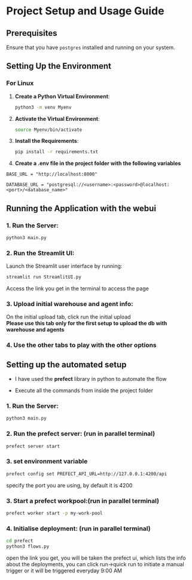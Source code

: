 # Project Setup and Usage Guide

## Prerequisites
Ensure that you have `postgres` installed and running on your system.

## Setting Up the Environment

### For Linux

1. **Create a Python Virtual Environment**:
   ```bash
   python3 -m venv Myenv
   ```

2. **Activate the Virtual Environment**:
   ```bash
   source Myenv/bin/activate
   ```

3. **Install the Requirements**:
   ```bash
   pip install -r requirements.txt
   ```
4. **Create a .env file in the project folder with the following variables**
```env
BASE_URL = "http://localhost:8000"

DATABASE_URL = "postgresql://<username>:<password>@localhost:<port>/<database_name>"
```
## Running the Application with the webui

### 1. **Run the Server**:
   ```bash
   python3 main.py
   ```

### 2. **Run the Streamlit UI**:
   Launch the Streamlit user interface by running:
   ```bash
   streamlit run StreamlitUI.py
   ```
   Access the link you get in the terminal to access the page

### 3. **Upload initial warehouse and agent info**:
On the initial upload tab, click run the initial upload  
**Please use this tab only for the first setup to upload the db with warehouse and agents**

### 4. **Use the other tabs to play with the other options**

## Setting up the automated setup
- I have used the **prefect** library in python to automate the flow

- Execute all the commands from inside the project folder

### 1. **Run the Server**: 
   ```bash
   python3 main.py
   ```
### 2. **Run the prefect server**: (run in parallel terminal)
   ```bash 
   prefect server start
   ```
### 3. **set environment variable**
   ```bash
   prefect config set PREFECT_API_URL=http://127.0.0.1:4200/api
   ```    
   specify the port you are using, by default it is 4200
### 3. **Start a prefect workpool**:(run in parallel terminal)
   ```bash
   prefect worker start -p my-work-pool
   ```
### 4. **Initialise deployment**: (run in parallel terminal)
   ```bash
   cd prefect
   python3 flows.py
   ```
   open the link you get, you will be taken the prefect ui, which lists the info about the deployments, you can click run->quick run to initiate a manual trigger or it will be triggered everyday 9:00 AM


